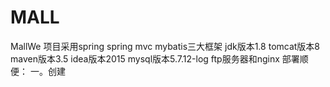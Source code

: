 # MALL
MallWe
项目采用spring spring mvc mybatis三大框架
jdk版本1.8
tomcat版本8
maven版本3.5
idea版本2015
mysql版本5.7.12-log
ftp服务器和nginx
部署顺便：
一。创建
